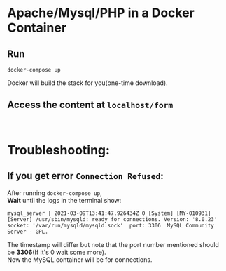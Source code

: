# Apache/Mysql/PHP in a Docker Container 
## Run
```
docker-compose up
```
Docker will build the stack for you(one-time download).  
## Access the content at ```localhost/form```
<br>

# Troubleshooting: 
## If you get error ```Connection Refused```:
After running ```docker-compose up```,  
**Wait** until the logs in the terminal show:
```
mysql_server | 2021-03-09T13:41:47.926434Z 0 [System] [MY-010931] [Server] /usr/sbin/mysqld: ready for connections. Version: '8.0.23'  socket: '/var/run/mysqld/mysqld.sock'  port: 3306  MySQL Community Server - GPL.
```
The timestamp will differ but note that the port number mentioned should be **3306**(If it's 0 wait some more).  
Now the MySQL container will be for connections.  